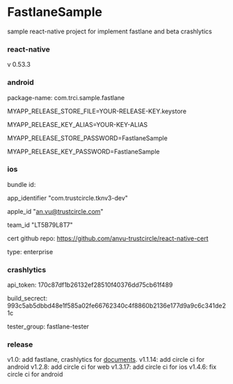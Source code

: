 # FastlaneSample

sample react-native project for implement fastlane and beta crashlytics

### react-native

v 0.53.3

### android

package-name: com.trci.sample.fastlane

MYAPP_RELEASE_STORE_FILE=YOUR-RELEASE-KEY.keystore

MYAPP_RELEASE_KEY_ALIAS=YOUR-KEY-ALIAS

MYAPP_RELEASE_STORE_PASSWORD=FastlaneSample

MYAPP_RELEASE_KEY_PASSWORD=FastlaneSample

### ios

bundle id:

app_identifier "com.trustcircle.tknv3-dev"

apple_id "an.vu@trustcircle.com"

team_id "LT5B79L8T7"

cert github repo: https://github.com/anvu-trustcircle/react-native-cert

type: enterprise

### crashlytics

api_token: 170c87df1b26132ef28510f40376dd75cb61f489

build_secrect: 993c5ab5dbbd48e1f585a02fe66762340c4f8860b2136e177d9a9c6c341de21c

tester_group: fastlane-tester

### release
v1.0: add fastlane, crashlytics for [documents](https://github.com/trustcircleglobal/documents/tree/master/technical/client/fastlane).
v1.1.14: add circle ci for android
v1.2.8: add circle ci for web
v1.3.17: add circle ci for ios
v1.4.6: fix circle ci for android